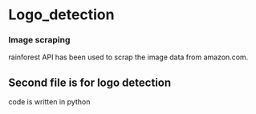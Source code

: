 # Logo_detection

### Image scraping
rainforest API has been used to scrap the image data from amazon.com.

## Second file is for logo detection
code is written in python
